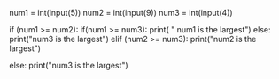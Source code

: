 num1 = int(input(5))
num2 = int(input(9))
num3 = int(input(4))

if (num1 >= num2):
    if(num1 >= num3):
       print( " num1 is the largest")
    else:
        print("num3 is the largest")
elif  (num2 >= num3):
    print("num2 is the largest")

else:
    print("num3 is the largest")